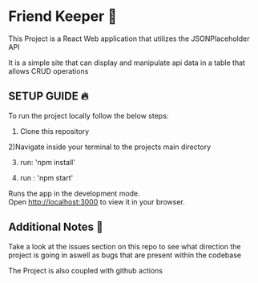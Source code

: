 # Friend Keeper 🤝

This Project is a React Web application that utilizes the JSONPlaceholder API

It is a simple site that can display and manipulate api data in a table that allows CRUD operations

## SETUP GUIDE 🔥


To run the project locally follow the below steps:

1) Clone this repository

2)Navigate inside your terminal to the projects main directory

3) run: 'npm install'

4) run : 'npm start'

Runs the app in the development mode.\
Open [http://localhost:3000](http://localhost:3000) to view it in your browser.

## Additional Notes 🤖

Take a look at the issues section on this repo to see what direction the project is going in aswell as bugs that are present within the codebase

The Project is also coupled with github actions

